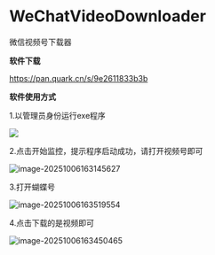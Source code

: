 # WeChatVideoDownloader
微信视频号下载器

**软件下载**

https://pan.quark.cn/s/9e2611833b3b

**软件使用方式**

1.以管理员身份运行exe程序

![](http://upload.cxycsx.vip/image-20251006163619238.png)

2.点击开始监控，提示程序启动成功，请打开视频号即可

![image-20251006163145627](http://upload.cxycsx.vip/image-20251006163145627.png)

3.打开蝴蝶号

![image-20251006163519554](http://upload.cxycsx.vip/image-20251006163519554.png)

4.点击下载的是视频即可

![image-20251006163450465](http://upload.cxycsx.vip/image-20251006163450465.png)



